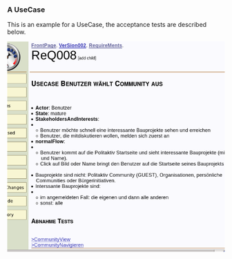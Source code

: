### A UseCase
This is an example for a UseCase, the acceptance tests are described below.

![Figure 5: A UseCase][useCaseExample]

[useCaseExample]: https://raw.githubusercontent.com/DomainDrivenArchitecture/ddaArchitecture/master/images/30_requirements/FitnesseUsecaseMitAbnahmeTest.png "Figure 5: A UseCase"
